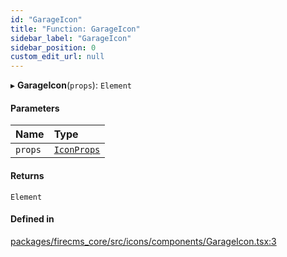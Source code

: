```yaml
---
id: "GarageIcon"
title: "Function: GarageIcon"
sidebar_label: "GarageIcon"
sidebar_position: 0
custom_edit_url: null
---
```


▸ **GarageIcon**(`props`): `Element`

#### Parameters

| Name | Type |
| :------ | :------ |
| `props` | [`IconProps`](../types/IconProps.md) |

#### Returns

`Element`

#### Defined in

[packages/firecms_core/src/icons/components/GarageIcon.tsx:3](https://github.com/FireCMSco/firecms/blob/d45f3739/packages/firecms_core/src/icons/components/GarageIcon.tsx#L3)
